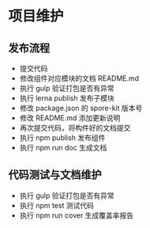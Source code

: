 # 项目维护

## 发布流程

- 提交代码
- 修改组件对应模块的文档 README.md
- 执行 gulp 验证打包是否有异常
- 执行 lerna publish 发布子模块
- 修改 package.json 的 spore-kit 版本号
- 修改 README.md 添加更新说明
- 再次提交代码，将构件好的文档提交
- 执行 npm publish 发布组件
- 执行 npm run doc 生成文档

## 代码测试与文档维护

- 执行 gulp 验证打包是否有异常
- 执行 npm test 测试代码
- 执行 npm run cover 生成覆盖率报告
